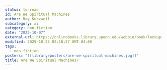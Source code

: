 ```yaml
---
status: to-read
id: Are We Spiritual Machines
author: Ray Kurzweil
subcategory: ai
category: non-fiction
date: "2025-10-07"
external-url: https://onlinebooks.library.upenn.edu/webbin/book/lookupid?key=olbp56055
modified: 2025-10-25 02:10:27 GMT-04:00
tags:
  - non-fiction
posters: "[[library/posters/are-we-spiritual-machines.jpg]]"
title: Are We Spiritual Machines?
---
```

